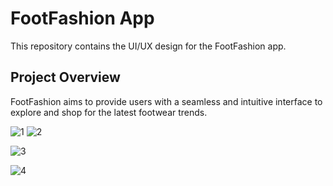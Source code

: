 <h1> FootFashion App</h1>

<p>This repository contains the UI/UX design for the FootFashion app.</p>

<h2>Project Overview</h2>

<p>FootFashion aims to provide users with a seamless and intuitive interface to explore and shop for the latest footwear trends.</p>

![1](https://github.com/DevPatel1109/FootFashion/assets/96563522/014c42b5-f78c-4d24-98b0-553645b725d7)     ![2](https://github.com/DevPatel1109/FootFashion/assets/96563522/8bf0f395-378b-481c-9027-ba9f07af7934)

![3](https://github.com/DevPatel1109/FootFashion/assets/96563522/4992d59e-86db-4132-9766-3f3b330f6907)


![4](https://github.com/DevPatel1109/FootFashion/assets/96563522/236ae9f7-1453-4d96-bac3-a3848cb8dd80)


